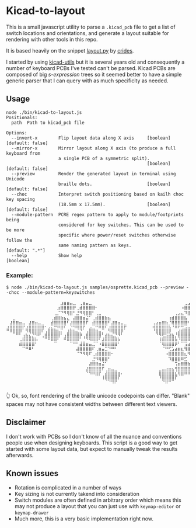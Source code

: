 # Kicad-to-layout

This is a small javascript utility to parse a `.kicad_pcb` file to get a list of
switch locations and orientations, and generate a layout suitable for rendering
with other tools in this repo.

It is based heavily on the snippet [layout.py] by [crides].

I started by using [kicad-utils] but it is several years old and consequently a
number of keyboard PCBs I've tested can't be parsed. Kicad PCBs are composed of
big _s-expression_ trees so it seemed better to have a simple generic parser
that I can query with as much specificity as needed.

## Usage

```
node ./bin/kicad-to-layout.js
Positionals:
  path  Path to kicad_pcb file

Options:
  --invert-x        Flip layout data along X axis     [boolean] [default: false]
  --mirror-x        Mirror layout along X axis (to produce a full keyboard from
                    a single PCB of a symmetric split).
                                                      [boolean] [default: false]
  --preview         Render the generated layout in terminal using Unicode
                    braille dots.                     [boolean] [default: false]
  --choc            Interpret switch positioning based on kailh choc key spacing
                    (18.5mm x 17.5mm).                [boolean] [default: false]
  --module-pattern  PCRE regex pattern to apply to module/footprints being
                    considered for key switches. This can be used to be more
                    specific where power/reset switches otherwise follow the
                    same naming pattern as keys.                 [default: ".*"]
  --help            Show help                                          [boolean]
```

### Example:

```
$ node ./bin/kicad-to-layout.js samples/osprette.kicad_pcb --preview --choc --module-pattern=keyswitches

⠀⠀⠀⠀⠀⠀⠀⠀⠀⠀⠀⠀⠀⠀⠀⠀⠀⣰⣶⣶⣤⣀⠀⢀⣶⣤⣀⠀⠀⠀⠀⠀⠀⠀⠀⠀⠀⠀⠀⠀⠀⠀⠀⠀⠀⠀⠀⠀⠀⠀⠀⠀⠀⠀⠀⠀⢀⣠⣴⣶⣆⠀⣀⣤⣶⣶⣦
⠀⠀⠀⠀⠀⠀⠀⠀⠀⠀⠀⠀⠀⠀⠀⠀⣰⣿⣿⣿⣿⡟⢀⣾⣿⣿⣿⣿⠂⠀⠀⠀⠀⠀⠀⠀⠀⠀⠀⠀⠀⠀⠀⠀⠀⠀⠀⠀⠀⠀⠀⠀⠀⠀⠀⠰⣿⣿⣿⣿⣿⣆⢻⣿⣿⣿⣿⣧
⠀⠀⠀⠀⠀⠀⠀⠀⠀⠀⠀⠀⠀⠀⠀⢀⡈⠙⠻⢿⣿⠃⣘⠻⢿⣿⣿⠃⢀⣀⠀⠀⠀⠀⠀⠀⠀⠀⠀⠀⠀⠀⠀⠀⠀⠀⠀⠀⠀⠀⠀⠀⠀⢀⣠⣄⠹⣿⣿⣿⠿⣋⠀⢻⣿⠿⠛⣁⣀
⠀⠀⣀⠀⠀⠀⠀⠀⠀⠀⠀⠀⠀⠀⢀⣾⣿⣷⣦⣄⠀⣼⣿⣿⣶⣬⠁⢀⣾⣿⣿⣷⣦⠀⠀⠀⠀⠀⠀⠀⠀⠀⠀⠀⠀⠀⠀⠀⠀⠀⠀⢰⣾⣿⣿⣿⣧⠀⢩⣶⣿⣿⣷⡀⢰⣾⣿⣿⣿⣧⠀⠀⠀⠀⠀⠀⠀⠀⠀⠀⠀⣀⡀
⠀⣼⣿⣿⣶⣤⠀⣼⣿⣶⣤⣀⠀⠀⣾⣿⣿⣿⣿⠃⣼⣿⣿⣿⣿⠏⠀⣾⣿⣿⣿⣿⠃⣼⣿⣶⣤⣀⠀⠀⠀⠀⠀⠀⠀⠀⢠⣴⣶⣿⣷⡈⢿⣿⣿⣿⣿⠃⢻⣿⣿⣿⣿⣷⠈⢿⣿⣿⣿⣿⠃⠀⣀⣤⣶⣿⣧⠀⣠⣶⣿⣿⣷⡀
⣼⣿⣿⣿⣿⠏⣼⣿⣿⣿⣿⡿⠁⣴⣦⣍⡛⠿⠃⢀⣌⡙⠻⢿⠏⠀⣴⣤⣉⠛⠿⠃⣼⣿⣿⣿⣿⠏⠀⠀⠀⠀⠀⠀⠀⠀⢻⣿⣿⣿⣿⣷⠈⠛⢋⣩⣴⣶⣆⠻⠿⠛⢛⣩⣤⠈⠻⢟⣫⣵⣦⡀⢻⣿⣿⣿⣿⣧⠹⣿⣿⣿⣿⣷
⠀⠉⠛⠿⠏⢀⣌⡙⠻⢿⡿⠁⣼⣿⣿⣿⣿⠇⢀⣾⣿⣿⣷⣦⠀⣼⣿⣿⣿⣿⠆⣠⣌⡙⠻⢿⠏⠀⠀⠀⠀⠀⠀⠀⠀⠀⠀⠻⢿⡿⢟⣫⣄⠰⣿⣿⣿⣿⣿⣆⢰⣾⣿⣿⣿⣧⠰⣿⣿⣿⣿⣷⡀⠻⣿⠿⣛⣥⣀⠹⠿⠟⠋⠁
⠀⠀⠀⠀⢀⣾⣿⣿⣷⣦⠀⠈⠛⠿⣿⣿⠏⠀⠾⣿⣿⣿⣿⠃⠘⠻⢿⣿⣿⠏⣰⣿⣿⣿⣷⣦⠀⠀⠀⠀⠀⠀⠀⠀⠀⠀⠀⠀⢰⣾⣿⣿⣿⣧⠹⣿⣿⣿⠿⠋⠀⢻⣿⣿⣿⡿⠃⠹⣿⣿⣿⠿⠃⠀⢰⣿⣿⣿⣿⣧
⠀⠀⠀⠀⣾⣿⣿⣿⣿⠃⠀⠀⠀⠀⠀⠉⠀⠀⠀⠀⠉⠛⠃⣼⣿⣶⣤⣈⠉⠰⣿⣿⣿⣿⣿⠃⠀⠀⠀⠀⠀⠀⠀⠀⠀⠀⠀⠀⠈⢿⣿⣿⣿⡿⠃⠉⢩⣴⣶⣿⣷⡀⠙⠋⠁⠀⠀⠀⠉⠉⠀⠀⠀⠀⠈⣿⣿⣿⣿⣿⠃
⠀⠀⠀⠀⠀⠉⠛⠿⠃⠀⠀⠀⠀⠀⠀⠀⠀⠀⠀⠀⠀⠀⣼⣿⣿⣿⣿⠏⢀⣶⣤⣉⠙⠛⠃⠀⠀⠀⠀⠀⠀⠀⠀⠀⠀⠀⠀⠀⠀⠈⠛⢋⣡⣴⣶⣆⢻⣿⣿⣿⣿⣷⠀⠀⠀⠀⠀⠀⠀⠀⠀⠀⠀⠀⠀⠘⠻⠟⠋⠁
⠀⠀⠀⠀⠀⠀⠀⠀⠀⠀⠀⠀⠀⠀⠀⠀⠀⠀⠀⠀⠀⠀⠈⠙⠻⢿⠏⢀⣾⣿⣿⣿⣿⠂⠀⠀⠀⠀⠀⠀⠀⠀⠀⠀⠀⠀⠀⠀⠀⠀⠰⣿⣿⣿⣿⣿⣆⠻⣿⠿⠛⠉
⠀⠀⠀⠀⠀⠀⠀⠀⠀⠀⠀⠀⠀⠀⠀⠀⠀⠀⠀⠀⠀⠀⠀⠀⠀⠀⠀⣘⠻⢿⣿⣿⠃⠀⠀⠀⠀⠀⠀⠀⠀⠀⠀⠀⠀⠀⠀⠀⠀⠀⠀⠹⣿⣿⣿⠿⣋
⠀⠀⠀⠀⠀⠀⠀⠀⠀⠀⠀⠀⠀⠀⠀⠀⠀⠀⠀⠀⠀⠀⠀⠀⠀⠀⣼⣿⣿⣶⣬⠁⠀⠀⠀⠀⠀⠀⠀⠀⠀⠀⠀⠀⠀⠀⠀⠀⠀⠀⠀⠀⠀⢩⣶⣿⣿⣷⡀
⠀⠀⠀⠀⠀⠀⠀⠀⠀⠀⠀⠀⠀⠀⠀⠀⠀⠀⠀⠀⠀⠀⠀⠀⠀⣼⣿⣿⣿⣿⠏⢀⣶⣤⣀⠀⠀⠀⠀⠀⠀⠀⠀⠀⠀⠀⠀⠀⣀⣤⣴⣶⣦⢻⣿⣿⣿⣿⣷
⠀⠀⠀⠀⠀⠀⠀⠀⠀⠀⠀⠀⠀⠀⠀⠀⠀⠀⠀⠀⠀⠀⠀⠀⠀⠈⠙⠛⠿⠏⢀⣾⣿⣿⣿⣿⠂⠀⠀⠀⠀⠀⠀⠀⠀⠀⠀⠀⢿⣿⣿⣿⣿⣧⠻⠿⠛⠛⠉
⠀⠀⠀⠀⠀⠀⠀⠀⠀⠀⠀⠀⠀⠀⠀⠀⠀⠀⠀⠀⠀⠀⠀⠀⠀⠀⠀⠀⠀⠀⠘⠻⢿⣿⣿⠃⠀⠀⠀⠀⠀⠀⠀⠀⠀⠀⠀⠀⠈⢿⣿⣿⠿⠃
⠀⠀⠀⠀⠀⠀⠀⠀⠀⠀⠀⠀⠀⠀⠀⠀⠀⠀⠀⠀⠀⠀⠀⠀⠀⠀⠀⠀⠀⠀⠀⠀⠀⠈⠁⠀⠀⠀⠀⠀⠀⠀⠀⠀⠀⠀⠀⠀⠀⠀⠉
```

👆 Ok, so, font rendering of the braille unicode codepoints can differ. "Blank"
spaces may not have consistent widths between different text viewers.

## Disclaimer

I don't work with PCBs so I don't know of all the nuance and conventions people
use when designing keyboards. This script is a good way to get started with some
layout data, but expect to manually tweak the results afterwards.

## Known issues

- Rotation is complicated in a number of ways
- Key sizing is not currently takend into consideration
- Switch modules are often defined in arbitrary order which means this may not
  produce a layout that you can just use with `keymap-editor` or `keymap-drawer`
- Much more, this is a very basic implementation right now.


[crides]:https://github.com/crides
[layout.py]:https://gist.github.com/crides/6d12d1033368e24873b0142941311e5d
[kicad-utils]:https://www.npmjs.com/package/kicad-utils